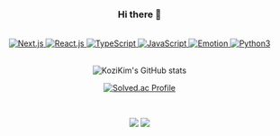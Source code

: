 <div align="center">
  
  ### Hi there 👋

  <br>
  
  <!--
  **KoziKim/KoziKim** is a ✨ _special_ ✨ repository because its `README.md` (this file) appears on your GitHub profile.

  Here are some ideas to get you started:

  - 🔭 I’m currently working on ...
  - 🌱 I’m currently learning ...
  - 👯 I’m looking to collaborate on ...
  - 🤔 I’m looking for help with ...
  - 💬 Ask me about ...
  - 📫 How to reach me: ...
  - 😄 Pronouns: ...
  - ⚡ Fun fact: ...
  -->

<a href="https://nextjs.org/" target="_blank">
  <img alt="Next.js" src="https://img.shields.io/static/v1?label=&amp;message=Next.js&amp;color=000000&amp;style=for-the-badge&amp;logo=next.js&amp;logoColor=white"/>
</a>
<a href="https://reactjs.org/" target="_blank">
  <img alt="React.js" src="https://img.shields.io/static/v1?label=&amp;message=React.js&amp;color=61DAFB&amp;style=for-the-badge&amp;logo=react&amp;logoColor=white"/>
</a>
<a href="https://www.typescriptlang.org/" target="_blank">
  <img alt="TypeScript" src="https://img.shields.io/static/v1?label=&amp;message=TypeScript&amp;color=3178C6&amp;style=for-the-badge&amp;logo=typescript&amp;logoColor=white"/>
</a>
<a href="https://www.javascript.com/" target="_blank">
  <img alt="JavaScript" src="https://img.shields.io/static/v1?label=&amp;message=JavaScript&amp;color=F7DF1E&amp;style=for-the-badge&amp;logo=javascript&amp;logoColor=white"/>
</a>
<a href="https://emotion.sh/" target="_blank">
  <img alt="Emotion" src="https://img.shields.io/static/v1?label=&amp;message=Emotion&amp;color=DB7093&amp;style=for-the-badge&amp;logo=emotion&amp;logoColor=white"/>
</a>
<a href="https://docs.python.org/3" target="_blank">
  <img alt="Python3" src="https://img.shields.io/static/v1?label=&amp;message=Python3&amp;color=3776AB&amp;style=for-the-badge&amp;logo=python&amp;logoColor=white"/>
</a>

<br>
<br>

  ![KoziKim's GitHub stats](https://github-readme-stats.vercel.app/api?username=KoziKim&show_icons=true&theme=react)

  [![Solved.ac Profile](http://mazassumnida.wtf/api/v2/generate_badge?boj=kory0711)](https://solved.ac/kory0711/)

<br>

<a href="https://velog.io/@kozi" target="_blank"><img src="https://img.shields.io/static/v1?label=&amp;message=Velog&amp;color=20C997&amp;style=for-the-badge&amp;logo=velog&amp;logoColor=white"/></a>
<a href="https://gmail.com" target="_blank"><img src="https://img.shields.io/static/v1?label=&amp;message=kory0711@gmail.com&amp;color=EA4335&amp;style=for-the-badge&amp;logo=gmail&amp;logoColor=white"/></a>

<br>

  </div>
